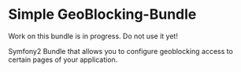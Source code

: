 Simple GeoBlocking-Bundle
=========================

Work on this bundle is in progress. Do not use it yet! 

Symfony2 Bundle that allows you to configure geoblocking access to certain pages of your application.


